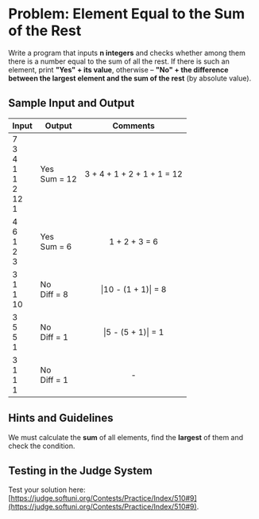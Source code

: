 # Problem: Element Equal to the Sum of the Rest

Write a program that inputs **n integers** and checks whether among them there is a number equal to the sum of all the rest. If there is such an element, print **"Yes" + its value**, otherwise – **"No" + the difference between the largest element and the sum of the rest** (by absolute value). 

## Sample Input and Output

| Input | Output | Comments |
| --- | --- | :---: |
| 7<br>3<br>4<br>1<br>1<br>2<br>12<br>1 | Yes<br>Sum = 12 | 3 + 4 + 1 + 2 + 1 + 1 = 12 |
| 4<br>6<br>1<br>2<br>3 | Yes<br>Sum = 6 | 1 + 2 + 3 = 6 |
| 3<br>1<br>1<br>10 | No<br>Diff = 8 | &#124;10 - (1 + 1)&#124; = 8 |
| 3<br>5<br>5<br>1 | No<br>Diff = 1 | &#124;5 - (5 + 1)&#124; = 1 |
| 3<br>1<br>1<br>1 | No<br>Diff = 1 | - |

## Hints and Guidelines

We must calculate the **sum** of all elements, find the **largest** of them and check the condition.

## Testing in the Judge System

Test your solution here: [https://judge.softuni.org/Contests/Practice/Index/510#9](https://judge.softuni.org/Contests/Practice/Index/510#9).
